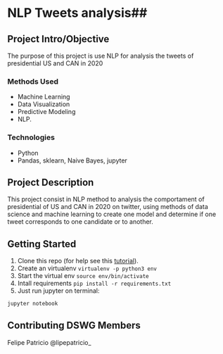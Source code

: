 # NLP  Tweets analysis##


## Project Intro/Objective

The purpose of this project is use NLP for analysis the tweets of presidential US and CAN in 2020   

### Methods Used

* Machine Learning
* Data Visualization
* Predictive Modeling
* NLP.

### Technologies

* Python
* Pandas, sklearn, Naive Bayes, jupyter

## Project Description

This project consist in NLP method to analysis the comportament of presidential of US and CAN in 2020 on twitter, using methods of data science and machine learning to create one model and determine if one tweet corresponds to one candidate or to another.

## Getting Started

1. Clone this repo (for help see this [tutorial](https://help.github.com/articles/cloning-a-repository/)).
2. Create an virtualenv `virtualenv -p python3 env`
3. Start the virtual env `source env/bin/activate`
4. Intall requirements `pip install -r requirements.txt`
5. Just run jupyter on terminal:

```bash
jupyter notebook
```

## Contributing DSWG Members

Felipe Patricio @lipepatricio_
